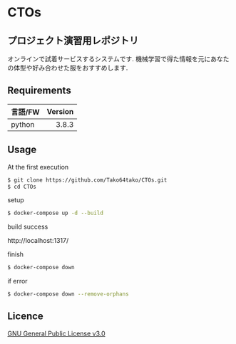 # CTOs
## プロジェクト演習用レポジトリ
オンラインで試着サービスするシステムです.
機械学習で得た情報を元にあなたの体型や好み合わせた服をおすすめします.

## Requirements
| 言語/FW | Version|
| :------------| ---------: |
| python | 3.8.3　|

## Usage 
At the first execution
```sh
$ git clone https://github.com/Tako64tako/CTOs.git
$ cd CTOs
```

setup
```sh
$ docker-compose up -d --build
```
build success

http://localhost:1317/

finish
```sh
$ docker-compose down
```
if error
```sh
$ docker-compose down --remove-orphans
```
 
## Licence 
<a href="https://github.com/Tako64tako/CTOs/blob/main/LICENSE">GNU General Public License v3.0</a>

